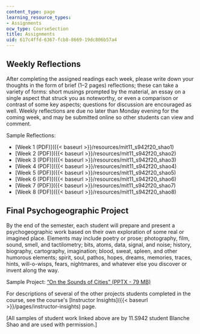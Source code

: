 ```yaml
---
content_type: page
learning_resource_types:
- Assignments
ocw_type: CourseSection
title: Assignments
uid: 617c4ffd-6367-fcb8-8669-19dc806b57a4
---
```


Weekly Reflections
------------------

After completing the assigned readings each week, please write down your thoughts in the form of brief (1–2 pages) reflections; these can take a variety of forms: short musings prompted by the material, an essay on a single aspect that struck you as noteworthy, or even a comparison or contrast of some key aspects; questions for discussion are encouraged as well. Weekly reflections are due no later than Monday evening for the coming week, and may be submitted online so other students can view and comment.

Sample Reflections:

*   [Week 1 (PDF)]({{< baseurl >}}/resources/mit11_s942f20_shao1)
*   [Week 2 (PDF)]({{< baseurl >}}/resources/mit11_s942f20_shao2)
*   [Week 3 (PDF)]({{< baseurl >}}/resources/mit11_s942f20_shao3)
*   [Week 4 (PDF)]({{< baseurl >}}/resources/mit11_s942f20_shao4)
*   [Week 5 (PDF)]({{< baseurl >}}/resources/mit11_s942f20_shao5)
*   [Week 6 (PDF)]({{< baseurl >}}/resources/mit11_s942f20_shao6)
*   [Week 7 (PDF)]({{< baseurl >}}/resources/mit11_s942f20_shao7)
*   [Week 8 (PDF)]({{< baseurl >}}/resources/mit11_s942f20_shao8)

Final Psychogeographic Project
------------------------------

By the end of the semester, each student will prepare and present a psychogeographic work based on their own exploration of some real or imagined place. Elements may include poetry or prose; photography, film, sound, smell, and tactilometry; bits, atoms, data, signal, and noise; history, biography, cartography, imagination; blood, sweat, spleen, and other humorous elements; spirit, soul, pathos, hopes, dreams, memories, traces, hints, will-o-wisps, fears, nightmares, and whatever else you discover or invent along the way.

Sample Project: [“On the Sounds of Cities” (PPTX - 79 MB)](/ans7870/11/11.S942/F20/MIT11_s942f20_shao_slides.pptx)

For descriptions of several of the other projects students completed in the course, see the course's [Instructor Insights]({{< baseurl >}}/pages/instructor-insights) page.

\[All samples of student work linked above are by 11.S942 student Blanche Shao and are used with permission.\]